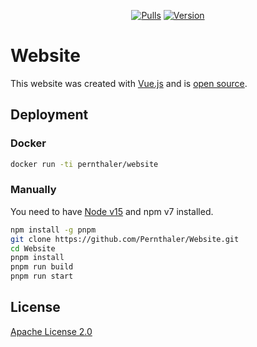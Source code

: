<p align="center">
    <a href="https://hub.docker.com/r/pernthaler/website"><img alt="Pulls" src="https://img.shields.io/docker/pulls/pernthaler/website?label=Pulls"></a>
    <a href="https://github.com/Pernthaler/Website"><img alt="Version" src="https://img.shields.io/github/package-json/v/Pernthaler/Website?label=Version"></a>
</p>

# Website

This website was created with [Vue.js](https://vuejs.org/) and is [open source](https://github.com/Pernthaler/Website).

## Deployment

### Docker

```bash
docker run -ti pernthaler/website
```

### Manually

You need to have [Node v15](https://nodejs.org/en/download/current/) and npm v7 installed.

```bash
npm install -g pnpm
git clone https://github.com/Pernthaler/Website.git
cd Website
pnpm install
pnpm run build
pnpm run start
```

## License

[Apache License 2.0](LICENSE)